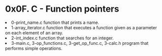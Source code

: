 <h1>0x0F. C - Function pointers</h1>
<li>0-print_name.c function that prints a name.</li>
<li>1-array_iterator.c function that executes a function given as a parameter on each element of an array.</li>
<li>2-int_index.c function that searches for an integer.</li>
<li>3-main.c, 3-op_functions.c, 3-get_op_func.c, 3-calc.h program that performs simple operations.</li>
